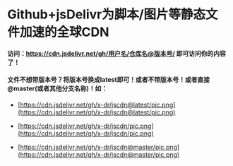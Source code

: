 # Github+jsDelivr为脚本/图片等静态文件加速的全球CDN

#### 访问：https://cdn.jsdelivr.net/gh/用户名/仓库名@版本号/ 即可访问你的内容了！

#### 文件不想带版本号？将版本号换成latest即可！或者不带版本号！或者直接@master(或者其他分支名称)！如：

* [https://cdn.jsdelivr.net/gh/x-dr/jscdn@latest/pic.png](https://cdn.jsdelivr.net/gh/x-dr/jscdn@latest/pic.png)

* [https://cdn.jsdelivr.net/gh/x-dr/jscdn/pic.png](https://cdn.jsdelivr.net/gh/x-dr/jscdn/pic.png)

* [https://cdn.jsdelivr.net/gh/x-dr/jscdn@master/pic.png](https://cdn.jsdelivr.net/gh/x-dr/jscdn@master/pic.png)
